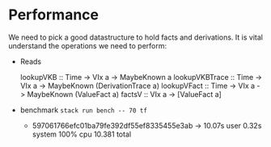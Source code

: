# Performance

We need to pick a good datastructure to hold facts and derivations. It is vital
understand the operations we need to perform:

* Reads

    lookupVKB
        :: Time -> VIx a -> MaybeKnown a
    lookupVKBTrace
        :: Time -> VIx a -> MaybeKnown (DerivationTrace a)
    lookupVFact
        :: Time -> VIx a -> MaybeKnown (ValueFact a)
    factsV
        :: VIx a -> [ValueFact a]


* benchmark `stack run bench -- 70 tf`
    * 597061766efc01ba79fe392df55ef8335455e3ab -> 10.07s user 0.32s system 100% cpu 10.381 total
